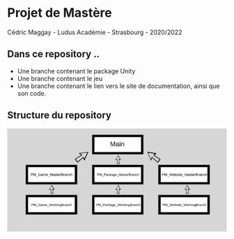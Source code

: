 # Projet de Mastère 

Cédric Maggay - Ludus Académie - Strasbourg - 2020/2022

## Dans ce repository ..
* Une branche contenant le package Unity 
* Une branche contenant le jeu
* Une branche contenant le lien vers le site de documentation, ainsi que son code.

## Structure du repository

![Structure du repository](/Images/Schema_Structure.png)